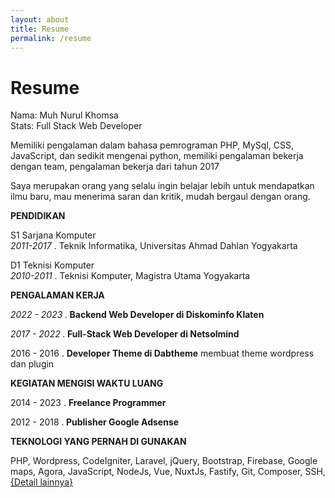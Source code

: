 ```yaml
---
layout: about
title: Resume
permalink: /resume
---
```

<h1 class="fsr-125">
	Resume
</h1>
<p>Nama: Muh Nurul Khomsa<br/>
Stats: Full Stack Web Developer</p>
<p>Memiliki pengalaman dalam bahasa pemrograman PHP, MySql, CSS, JavaScript, dan sedikit mengenai python, memiliki pengalaman bekerja dengan team, pengalaman bekerja dari tahun 2017</p>
<p>Saya merupakan orang yang selalu ingin belajar lebih untuk mendapatkan ilmu baru, mau menerima saran dan kritik, mudah bergaul dengan orang.</p>
<div class="m-b-40">
	<p><strong>PENDIDIKAN</strong></p>
	<p>S1 Sarjana Komputer<br /><em>2011-2017</em> . Teknik Informatika, Universitas Ahmad Dahlan Yogyakarta</p>
	<p>D1 Teknisi Komputer<br /><em>2010-2011</em> . Teknisi Komputer, Magistra Utama Yogyakarta</p>
</div>
<div class="m-b-40">
	<p><strong>PENGALAMAN KERJA</strong></p>
	<p><em>2022 - 2023 .</em><strong> Backend Web Developer di Diskominfo Klaten</strong></p>
	<p><em>2017 - 2022 .</em><strong> Full-Stack Web Developer di Netsolmind</strong></p>
	<p>2016 - 2016 . <strong>Developer Theme di Dabtheme</strong> membuat theme wordpress dan plugin</p>
</div>

<div class="m-b-40">
	<p><strong>KEGIATAN MENGISI WAKTU LUANG</strong></p>
	<p>2014 - 2023 . <strong>Freelance Programmer</strong></p>
	<p>2012 - 2018 .<strong> Publisher Google Adsense</strong></p>
</div>

<div class="m-b-40">
	<p><strong>TEKNOLOGI YANG PERNAH DI GUNAKAN</strong></p>
	<p>PHP, Wordpress,  CodeIgniter, Laravel, jQuery, Bootstrap, Firebase, Google maps, Agora, JavaScript,  NodeJs, Vue, NuxtJs, Fastify, Git, Composer, SSH, <a href="<?php echo site_url(); ?>skill">{Detail lainnya}</a></p>
</div>
